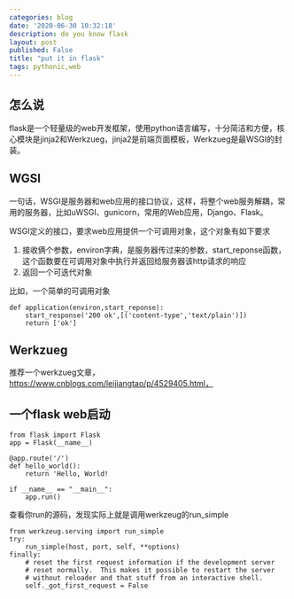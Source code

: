 ```yaml
---
categories: blog
date: '2020-06-30 10:32:18'
description: do you know flask
layout: post
published: False
title: "put it in flask"
tags: pythonic,web
---
```


## 怎么说

flask是一个轻量级的web开发框架，使用python语言编写，十分简洁和方便，核心模块是jinja2和Werkzueg，jinja2是前端页面模板，Werkzueg是最WSGI的封装。

## WGSI

一句话，WSGI是服务器和web应用的接口协议，这样，将整个web服务解耦，常用的服务器，比如uWSGI、gunicorn，常用的Web应用，Django、Flask。

WSGI定义的接口，要求web应用提供一个可调用对象，这个对象有如下要求

1. 接收俩个参数，environ字典，是服务器传过来的参数，start_reponse函数，这个函数要在可调用对象中执行并返回给服务器该http请求的响应
2. 返回一个可迭代对象

比如，一个简单的可调用对象

```
def application(environ,start_reponse):
	start_response('200 ok',[('content-type','text/plain')])
	return ['ok']
```

## Werkzueg

推荐一个werkzueg文章，https://www.cnblogs.com/leijiangtao/p/4529405.html，

## 一个flask web启动

```
from flask import Flask
app = Flask(__name__)

@app.route('/')
def hello_world():
    return 'Hello, World!

if __name__ == "__main__":
	app.run()
```

查看你run的源码，发现实际上就是调用werkzeug的run_simple

```
from werkzeug.serving import run_simple
try:
    run_simple(host, port, self, **options)
finally:
    # reset the first request information if the development server
    # reset normally.  This makes it possible to restart the server
    # without reloader and that stuff from an interactive shell.
    self._got_first_request = False
```
